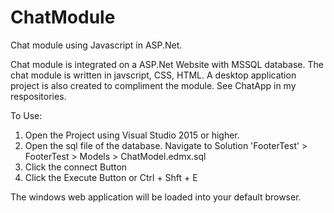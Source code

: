 # ChatModule
Chat module using Javascript in ASP.Net. 

Chat module is integrated on a ASP.Net Website with MSSQL database. The chat module is written in javscript, CSS, HTML. A desktop application project is also created to compliment the module. See ChatApp in my respositories.

To Use:
  1. Open the Project using Visual Studio 2015 or higher.
  2. Open the sql file of the database. Navigate to Solution 'FooterTest' > FooterTest > Models > ChatModel.edmx.sql
  3. Click the connect Button
  4. Click the Execute Button or Ctrl + Shft + E
 
 The windows web application will be loaded into your default browser. 

